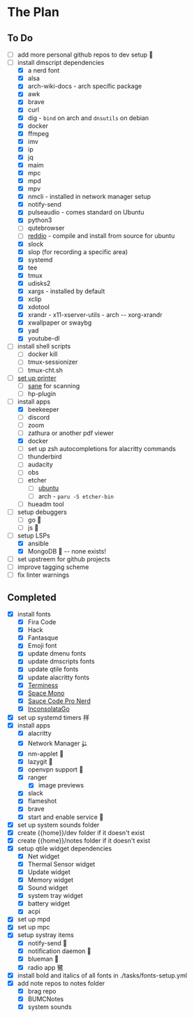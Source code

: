 # The Plan

## To Do

- [ ] add more personal github repos to dev setup 
- [ ] install dmscript dependencies
  - [x] a nerd font
  - [x] alsa
  - [x] arch-wiki-docs - arch specific package
  - [x] awk
  - [x] brave
  - [x] curl
  - [x] dig - `bind` on arch and `dnsutils` on debian
  - [X] docker
  - [x] ffmpeg
  - [x] imv
  - [x] ip
  - [x] jq
  - [x] maim
  - [x] mpc
  - [x] mpd
  - [x] mpv
  - [x] nmcli - installed in network manager setup
  - [x] notify-send
  - [x] pulseaudio - comes standard on Ubuntu
  - [x] python3
  - [ ] qutebrowser
  - [ ] [reddio](https://gitlab.com/aaronNG/reddio/) - compile and install from source for ubuntu
  - [X] slock
  - [X] slop (for recording a specific area)
  - [X] systemd
  - [X] tee
  - [X] tmux
  - [X] udisks2
  - [X] xargs - installed by default
  - [X] xclip
  - [X] xdotool
  - [X] xrandr - x11-xserver-utils - arch -- xorg-xrandr
  - [X] xwallpaper or swaybg
  - [X] yad
  - [X] youtube-dl
- [ ] install shell scripts
  - [ ] docker kill
  - [ ] tmux-sessionizer
  - [ ] tmux-cht.sh
- [ ] [set up printer](https://unix.stackexchange.com/questions/359531/installing-hp-printer-driver-for-arch-linux)
  - [ ] [sane](https://wiki.archlinux.org/title/SANE) for scanning
  - [ ] hp-plugin
- [ ] install apps
  - [X] beekeeper
  - [ ] discord
  - [ ] zoom
  - [ ] zathura or another pdf viewer
  - [X] docker
  - [ ] set up zsh autocompletions for alacritty commands
  - [ ] thunderbird
  - [ ] audacity
  - [ ] obs
  - [ ] etcher
    - [ ] [ubuntu](https://www.linuxfordevices.com/tutorials/ubuntu/install-etcher-on-ubuntu)
    - [ ] arch - `paru -S etcher-bin`
  - [ ] hueadm tool
- [ ] setup debuggers
  - [ ] go 
  - [ ] js 
- [ ] setup LSPs
  - [X] ansible
  - [X] MongoDB  -- none exists!
- [ ] set upstreem for github projects
- [ ] improve tagging scheme
- [ ] fix linter warnings

## Completed

- [x] install fonts
  - [x] Fira Code
  - [x] Hack
  - [x] Fantasque
  - [x] Emoji font
  - [x] update dmenu fonts
  - [x] update dmscripts fonts
  - [x] update qtile fonts
  - [x] update alacritty fonts
  - [x] [Terminess](<https://github.com/ryanoasis/nerd-fonts/raw/master/patched-fonts/Terminus/terminus-ttf-4.40.1/Regular/complete/Terminess%20(TTF)%20Nerd%20Font%20Complete.ttf>)
  - [x] [Space Mono](https://github.com/ryanoasis/nerd-fonts/raw/master/patched-fonts/SpaceMono/Regular/complete/Space%20Mono%20Nerd%20Font%20Complete.ttf)
  - [x] [Sauce Code Pro Nerd](https://github.com/ryanoasis/nerd-fonts/raw/master/patched-fonts/SourceCodePro/Regular/complete/Sauce%20Code%20Pro%20Nerd%20Font%20Complete%20Mono.ttf)
  - [x] [InconsolataGo](https://github.com/ryanoasis/nerd-fonts/raw/master/patched-fonts/InconsolataGo/Regular/complete/InconsolataGo%20Nerd%20Font%20Complete.ttf)
- [x] set up systemd timers 祥
- [x] install apps
  - [x] alacritty
  - [x] Network Manager ﯱ
  - [x] nm-applet 
  - [x] lazygit 
  - [x] openvpn support 
  - [x] ranger
    - [x] image previews
  - [x] slack
  - [x] flameshot
  - [x] brave
  - [x] start and enable service 
- [x] set up system sounds folder
- [x] create {{home}}/dev folder if it doesn't exist
- [x] create {{home}}/notes folder if it doesn't exist
- [x] setup qtile widget dependencies
  - [x] Net widget
  - [x] Thermal Sensor widget
  - [x] Update widget
  - [x] Memory widget
  - [x] Sound widget
  - [x] system tray widget
  - [x] battery widget
  - [x] acpi
- [x] set up mpd
- [x] set up mpc
- [x] setup systray items
  - [x] notify-send 
  - [x] notification daemon 
  - [x] blueman 
  - [x] radio app 鷺
- [x] install bold and italics of all fonts in ./tasks/fonts-setup.yml
- [x] add note repos to notes folder
  - [x] brag repo
  - [x] BUMCNotes
  - [x] system sounds
